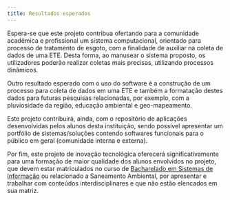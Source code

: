```yaml
---
title: Resultados esperados
---
```


Espera-se que este projeto contribua ofertando para a comunidade acadêmica e profissional  um sistema computacional, orientado para processo de tratamento de esgoto, com a finalidade de auxiliar na coleta de dados de uma ETE. Desta forma, ao manusear o sistema proposto, os utilizadores poderão realizar coletas mais precisas, utilizando processos dinâmicos.

Outro resultado esperado com o uso do software é a construção de um processo para coleta de dados em uma ETE e também a formatação destes dados para futuras pesquisas relacionadas, por exemplo, com a pluviosidade da região, educação ambiental e geo-mapeamento.

Este projeto contribuirá, ainda, com o repositório de aplicações desenvolvidas pelos alunos desta instituição, sendo possível apresentar um portfólio de sistemas/soluções contendo softwares funcionais para o público em geral (comunidade interna e externa).

Por fim, este projeto de inovação tecnológica oferecerá significativamente para uma formação de maior qualidade dos alunos envolvidos no projeto, que devem estar matriculados no curso de [Bacharelado em Sistemas de Informação](www.ifs.edu.br) ou relacionado a Saneamento Ambiental, por apresentar e trabalhar com conteúdos interdisciplinares e que não estão elencados em sua matriz.